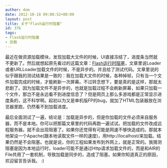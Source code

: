 ```yaml
---
author: dom
date: 2012-10-18 09:08:52+00:00
layout: post
title: 关于"Flash运行时阻塞"
id: 376
tags:
- Flash运行时阻塞
- 加载
---
```


最近在做资源加载模块，发现加载大文件的时候，UI直接冻结了，进度条当然就不更新了。然后就想起原先看过的这篇文章：[Flash运行时阻塞](http://blog.csdn.net/zlxluofeng/article/details/5570379)，文章里说Loader或者URLLoader加载文件的时候，不是异步的。并且给了测试代码。文章里说的似乎跟我的测试结果是一致的：我在加载大文件的时候，各种掉帧，只有当一个文件加载完成的时候，才能刷新一次屏幕。不过转念想下，要是真的是这样，那就太悲剧了。因为加载文件不是异步的，也就是加载过程不会刷新屏幕，如果只加载一个文件，那岂不是永远看不到进度信息了？但是网页上那么多游戏都是正常显示进度条的，这不科学啊。起初以为又是单机版FP的bug，就加了HTML包装器放在浏览器里跑，仍然看不到加载进度。

最后全面测试了一遍，结论是：加载是异步的，但是你加载的文件必须来自服务器，而不是本地。你可以把那篇文章里的代码再跑一遍试试。把加载的文件改成远程服务器。就不会出现阻塞了。如果你还觉得有可能是网速不够快造成的。那就本地架设一个Apache(跟本地读取文件一样的速度)，用http://localhost/来加载。结果仍然是不会阻塞。也就是说，你的工程如果发布到外网上，就是正常的。我猜测阻塞是因为本地运行时，loader可能不是通过Http请求加载文件的，而是和AIR的File共用了一套机制，导致加载是同步的，造成了阻塞。如果你知道真正的原因，欢迎留言告诉我。 :)
